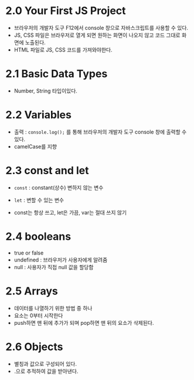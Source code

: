 # 2.0 Your First JS Project

- 브라우저의 개발자 도구 F12에서 console 창으로 자바스크립트를 사용할 수 있다.
- JS, CSS 파일은 브라우저로 열게 되면 원하는 화면이 나오지 않고 코드 그대로 화면에 노출된다.
- HTML 파일로 JS, CSS 코드를 가져와야한다.

# 2.1 Basic Data Types

- Number, String 타입이있다.

# 2.2 Variables

- 출력 : `console.log();` 를 통해 브라우저의 개발자 도구 console 창에 출력할 수 있다.
- camelCase를 지향

# 2.3 const and let

- `const` : constant(상수) 변하지 않는 변수
- `let` : 변할 수 있는 변수

- const는 항상 쓰고, let은 가끔, var는 절대 쓰지 않기

# 2.4 booleans

- true or false
- undefined : 브라우저가 사용자에게 알려줌
- null : 사용자가 직접 null 값을 할당함

# 2.5 Arrays

- 데이터를 나열하기 위한 방법 중 하나
- 요소는 0부터 시작한다
- push하면 맨 뒤에 추가가 되며 pop하면 맨 뒤의 요소가 삭제된다.

# 2.6 Objects

- 별칭과 값으로 구성되어 있다.
- .으로 추적하여 값을 받아낸다.
